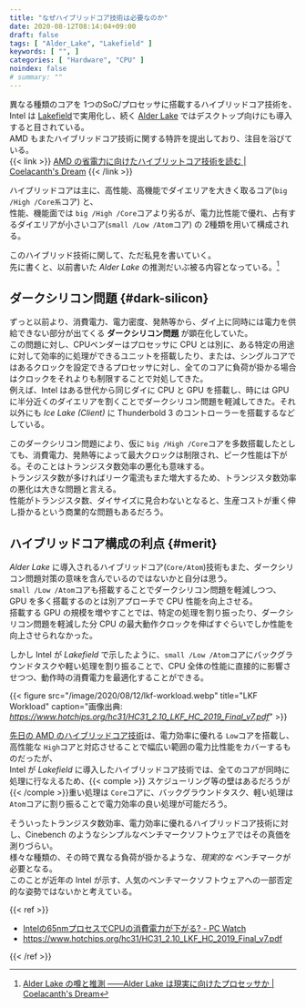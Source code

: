 ```yaml
---
title: "なぜハイブリッドコア技術は必要なのか"
date: 2020-08-12T08:14:04+09:00
draft: false
tags: [ "Alder_Lake", "Lakefield" ]
keywords: [ "", ]
categories: [ "Hardware", "CPU" ]
noindex: false
# summary: ""
---
```


異なる種類のコアを 1つのSoC/プロセッサに搭載するハイブリッドコア技術を、Intel は [Lakefield](/tags/lakefield)で実用化し、続く [Alder Lake](/tags/alder_lake) ではデスクトップ向けにも導入すると目されている。  
AMD もまたハイブリッドコア技術に関する特許を提出しており、注目を浴びている。  
{{< link >}} [AMD の省電力に向けたハイブリットコア技術を読む | Coelacanth's Dream](/posts/2020/08/11/amd-hybrid-core-for-low-power/) {{< /link >}}

ハイブリッドコアは主に、高性能、高機能でダイエリアを大きく取るコア(`big /High /Core系`コア) と、  
性能、機能面では `big /High /Core`コアより劣るが、電力比性能で優れ、占有するダイエリアが小さいコア(`small /Low /Atom`コア) の 2種類を用いて構成される。  

このハイブリッド技術に関して、ただ私見を書いていく。  
先に書くと、以前書いた *Alder Lake* の推測だいぶ被る内容となっている。[^adl-cd-guess]  

[^adl-cd-guess]: [Alder Lake の噂と推測 ――Alder Lake は現実に向けたプロセッサか | Coelacanth's Dream](/posts/2020/05/07/alderlake-rumor-guess/)

## ダークシリコン問題 {#dark-silicon}
ずっと以前より、消費電力、電力密度、発熱等から、ダイ上に同時には電力を供給できない部分が出てくる **ダークシリコン問題** が顕在化していた。  
この問題に対し、CPUベンダーはプロセッサに CPU とは別に、ある特定の用途に対して効率的に処理ができるユニットを搭載したり、または、シングルコアではあるクロックを設定できるプロセッサに対し、全てのコアに負荷が掛かる場合はクロックをそれよりも制限することで対処してきた。  
例えば、Intel はある世代から同じダイに CPU と GPU を搭載し、時には GPU に半分近くのダイエリアを割くことでダークシリコン問題を軽減してきた。それ以外にも *Ice Lake (Client)* に Thunderbold 3 のコントローラーを搭載するなどしている。   

このダークシリコン問題により、仮に `big /High /Core`コアを多数搭載したとしても、消費電力、発熱等によって最大クロックは制限され、ピーク性能は下がる。そのことはトランジスタ数効率の悪化も意味する。  
トランジスタ数が多ければリーク電流もまた増大するため、トランジスタ数効率の悪化は大きな問題と言える。  
性能がトランジスタ数、ダイサイズに見合わないとなると、生産コストが重く伸し掛かるという商業的な問題もあるだろう。  

## ハイブリッドコア構成の利点 {#merit}

*Alder Lake* に導入されるハイブリッドコア(`Core/Atom`)技術もまた、ダークシリコン問題対策の意味を含んでいるのではないかと自分は思う。  
`small /Low /Atom`コアも搭載することでダークシリコン問題を軽減しつつ、GPU を多く搭載するのとは別アプローチで CPU 性能を向上させる。  
搭載する GPU の規模を増やすことでは、特定の処理を割り振ったり、ダークシリコン問題を軽減した分 CPU の最大動作クロックを伸ばすぐらいでしか性能を向上させられなかった。  

しかし Intel が *Lakefield* で示したように、`small /Low /Atom`コアにバックグラウンドタスクや軽い処理を割り振ることで、CPU 全体の性能に直接的に影響させつつ、動作時の消費電力を最適化することができる。  

{{< figure src="/image/2020/08/12/lkf-workload.webp" title="LKF Workload" caption="画像出典: <cite><https://www.hotchips.org/hc31/HC31_2.10_LKF_HC_2019_Final_v7.pdf></cite>" >}}

[先日の AMD のハイブリッドコア技術](/posts/2020/08/11/amd-hybrid-core-for-low-power/)は、電力効率に優れる `Low`コアを搭載し、高性能な `High`コアと対応させることで幅広い範囲の電力比性能をカバーするものだったが、  
Intel が *Lakefield* に導入したハイブリッドコア技術では、全てのコアが同時に処理に行なえるため、{{< comple >}} スケジューリング等の壁はあるだろうが {{< /comple >}}重い処理は `Core`コアに、バックグラウンドタスク、軽い処理は`Atom`コアに割り振ることで電力効率の良い処理が可能だろう。  

そういったトランジスタ数効率、電力効率に優れるハイブリッドコア技術に対し、Cinebench のようなシンプルなベンチマークソフトウェアではその真価を測りづらい。  
様々な種類の、その時で異なる負荷が掛かるような、*現実的な* ベンチマークが必要となる。  
このことが近年の Intel が示す、人気のベンチマークソフトウェアへの一部否定的な姿勢ではないかと考えている。  


{{< ref >}}

 * [Intelの65nmプロセスでCPUの消費電力が下がる? - PC Watch](https://pc.watch.impress.co.jp/docs/2004/0922/kaigai120.htm)
 * <https://www.hotchips.org/hc31/HC31_2.10_LKF_HC_2019_Final_v7.pdf>

{{< /ref >}}
